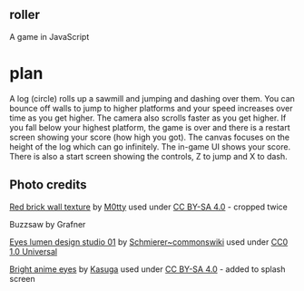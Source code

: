 ## roller
A game in JavaScript

# plan
A log (circle) rolls up a sawmill and jumping and dashing over them. You can bounce off walls to jump to higher platforms and your speed increases over time as you get higher. The camera also scrolls faster as you get higher. If you fall below your highest platform, the game is over and there is a restart screen showing your score (how high you got). The canvas focuses on the height of the log which can go infinitely. The in-game UI shows your score. There is also a start screen showing the controls, Z to jump and X to dash.

## Photo credits
[Red brick wall texture](https://commons.wikimedia.org/wiki/File:Red_brick_wall_texture.JPG) by [M0tty](https://commons.wikimedia.org/wiki/User:M0tty) used under [CC BY-SA 4.0](https://creativecommons.org/licenses/by-sa/4.0/legalcode) - cropped twice

Buzzsaw by Grafner

[Eyes lumen design studio 01](https://commons.wikimedia.org/wiki/File:Eyes_lumen_design_studio_01.svg) by [Schmierer~commonswiki](https://commons.wikimedia.org/wiki/User:Schmierer~commonswiki) used under [CC0 1.0 Universal](https://creativecommons.org/publicdomain/zero/1.0/deed.en)

[Bright anime eyes](https://commons.wikimedia.org/wiki/File:Bright_anime_eyes.svg) by [Kasuga](https://commons.wikimedia.org/wiki/User:Kasuga) used under [CC BY-SA 4.0](https://creativecommons.org/licenses/by-sa/4.0/legalcode) - added to splash screen
